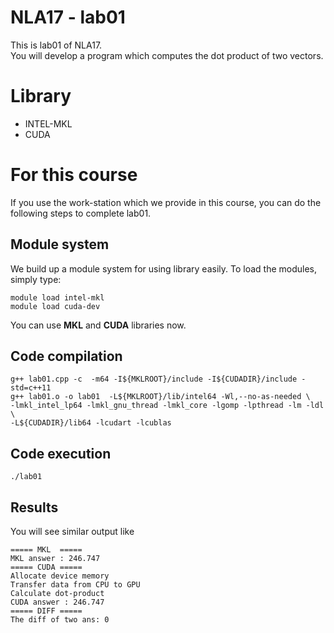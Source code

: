 # NLA17 - lab01
This is lab01 of NLA17.  
You will develop a program which computes the dot product of two vectors.  

# Library
- INTEL-MKL
- CUDA

# For this course
If you use the work-station which we provide in this course, you can do 
the following steps to complete lab01.
## Module system
We build up a module system for using library easily.
To load the modules, simply type:
```
module load intel-mkl
module load cuda-dev
```
You can use __MKL__ and __CUDA__ libraries now.
## Code compilation
```
g++ lab01.cpp -c  -m64 -I${MKLROOT}/include -I${CUDADIR}/include -std=c++11
g++ lab01.o -o lab01  -L${MKLROOT}/lib/intel64 -Wl,--no-as-needed \
-lmkl_intel_lp64 -lmkl_gnu_thread -lmkl_core -lgomp -lpthread -lm -ldl \
-L${CUDADIR}/lib64 -lcudart -lcublas
```
## Code execution
```
./lab01
```
## Results
You will see similar output like
```
===== MKL  =====
MKL answer : 246.747 
===== CUDA =====
Allocate device memory
Transfer data from CPU to GPU
Calculate dot-product
CUDA answer : 246.747
===== DIFF =====
The diff of two ans: 0
```  